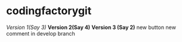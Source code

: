 # codingfactorygit
*Version 1(Say 3)*
**Version 2(Say 4)**
**Version 3 (Say 2)**
new button
new comment in develop branch
>
